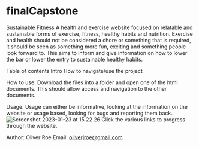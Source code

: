 # finalCapstone

Sustainable Fitness
A health and exercise website focused on relatable and sustainable forms of exercise, fitness, healthy habits and nutrition. Exercise and health should not be considered a chore or something that is required, it should be seen as something more fun, exciting and something people look forward to. This aims to inform and give information on how to lower the bar or lower the entry to sustainable healthy habits. 

Table of contents
Intro
How to navigate/use the project

How to use:
Download the files into a folder and open one of the html documents. This should allow access and navigation to the other documents. 

Usage:
Usage can either be informative, looking at the information on the website or usage based, looking for bugs and reporting them back. 
![Screenshot 2023-01-23 at 15 22 26](https://user-images.githubusercontent.com/114855485/213965612-880571bd-b6b5-4232-869b-cf2fcc77b436.png)
Click the various links to progress through the website. 

Author: Oliver Roe 
Email: oliverjroe@gmail.com
